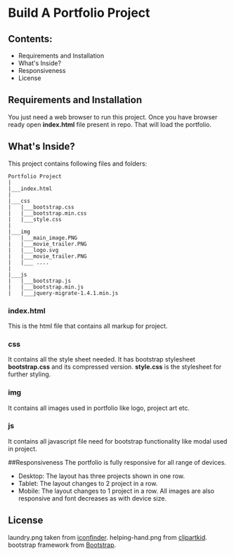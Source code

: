 # Build A Portfolio Project

## Contents:
* Requirements and Installation
* What's Inside?
* Responsiveness
* License

## Requirements and Installation
You just need a web browser to run this project. Once you have browser ready open __index.html__ file present in repo. That will load the portfolio.

## What's Inside?
This project contains following files and folders:

```
Portfolio Project
|
|___index.html
|
|___css
|   |___bootstrap.css
|   |___bootstrap.min.css
|   |___style.css
|
|___img
|   |___main_image.PNG
|   |___movie_trailer.PNG
|   |___logo.svg
|   |___movie_trailer.PNG
|   |___ ....
|
|___js
|   |___bootstrap.js
|   |___bootstrap.min.js
|   |___jquery-migrate-1.4.1.min.js
```
### index.html
This is the html file that contains all markup for project.
### css
It contains all the style sheet needed. It has bootstrap stylesheet __bootstrap.css__ and its compressed version. 
__style.css__ is the stylesheet for further styling.
### img
It contains all images used in portfolio like logo, project art etc.

### js
It contains all javascript file need for bootstrap functionality like modal used in project.

##Responsiveness
The portfolio is fully responsive for all range of devices.
* Desktop: The layout has three projects shown in one row.
* Tablet: The layout changes to 2 project in a row.
* Mobile: The layout changes to 1 project in a row.
All images are also responsive and font decreases as with device size.

## License
laundry.png taken from [iconfinder](https://cdn0.iconfinder.com/data/icons/hotel-vacation/33/laundry-512.png).
helping-hand.png from [clipartkid](http://www.clipartkid.com/images/136/wearechangetv-us-the-ultimate-exit-strategy-TA4kS3-clipart.jpg).
bootstrap framework from [Bootstrap](http://getbootstrap.com/).
